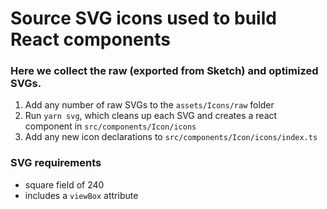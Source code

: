 # Source SVG icons used to build React components

### Here we collect the raw (exported from Sketch) and optimized SVGs.

1. Add any number of raw SVGs to the `assets/Icons/raw` folder
2. Run `yarn svg`, which cleans up each SVG and creates a react component in `src/components/Icon/icons`
3. Add any new icon declarations to `src/components/Icon/icons/index.ts`

### SVG requirements
 - square field of 240
 - includes a `viewBox` attribute
